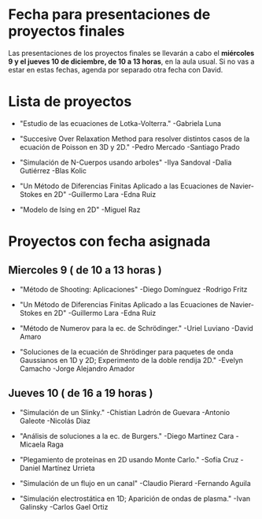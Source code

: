 # Fecha para presentaciones de proyectos finales

Las presentaciones de los proyectos finales se llevarán a cabo el **miércoles 9 y el jueves 10 de diciembre, de 10 a 13 horas**, en la aula usual. Si no vas a estar en estas fechas, agenda por separado otra fecha con David.


# Lista de proyectos



- "Estudio de las ecuaciones de Lotka-Volterra."
-Gabriela Luna

- "Succesive Over Relaxation Method para resolver distintos casos de la ecuación de Poisson en 3D y 2D."
-Pedro Mercado
-Santiago Prado

- "Simulación de N-Cuerpos usando arboles"
-Ilya Sandoval
-Dalia Gutiérrez
-Blas Kolic

- "Un Método de Diferencias Finitas Aplicado a las Ecuaciones de Navier-Stokes en 2D"
-Guillermo Lara
-Edna Ruiz



- "Modelo de Ising en 2D"
-Miguel Raz

# Proyectos con fecha asignada
## Miercoles 9 ( de 10 a 13 horas )
- "Método de Shooting: Aplicaciones"
-Diego Domínguez
-Rodrigo Fritz

- "Un Método de Diferencias Finitas Aplicado a las Ecuaciones de Navier-Stokes en 2D"
-Guillermo Lara
-Edna Ruiz

- "Método de Numerov para la ec. de Schrödinger."
-Uriel Luviano
-David Amaro

- "Soluciones de la ecuación de Shrödinger para paquetes de onda Gaussianos en 1D y 2D; Experimento de la doble rendija 2D."
-Evelyn Camacho
-Jorge Alejandro Amador

## Jueves 10 ( de 16 a 19 horas )
- "Simulación de un Slinky."
-Chistian Ladrón de Guevara
-Antonio Galeote 
-Nicolás Diaz

- "Análisis de soluciones a la ec. de Burgers."
-Diego Martinez Cara 
-Micaela Raga

- "Plegamiento de proteínas en 2D usando Monte Carlo."
-Sofía Cruz
-Daniel Martínez Urrieta

- "Simulación de un flujo en un canal"
-Claudio Pierard
-Fernando Aguila

- "Simulación electrostática en 1D; Aparición de ondas de plasma."
-Ivan Galinsky
-Carlos Gael Ortiz 
